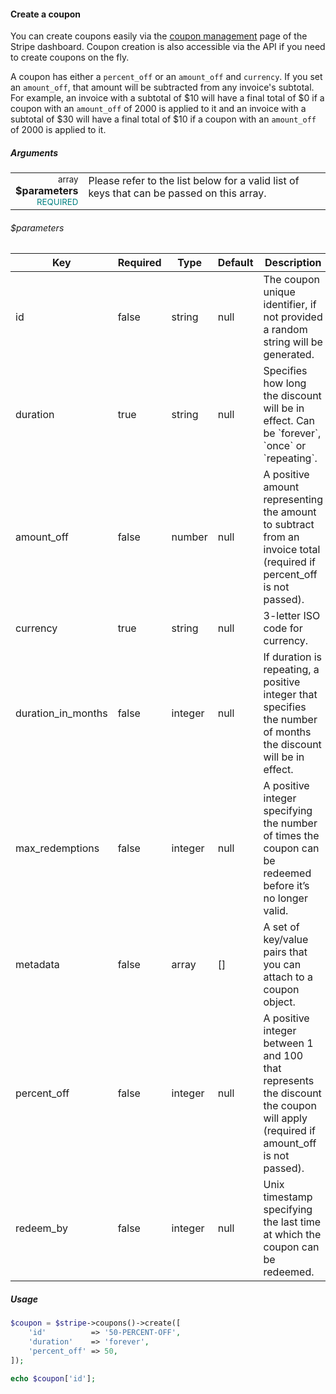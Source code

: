#### Create a coupon

You can create coupons easily via the [coupon management](https://dashboard.stripe.com/coupons) page of the Stripe dashboard. Coupon creation is also accessible via the API if you need to create coupons on the fly.

A coupon has either a `percent_off` or an `amount_off` and `currency`. If you set an `amount_off`, that amount will be subtracted from any invoice's subtotal. For example, an invoice with a subtotal of $10 will have a final total of $0 if a coupon with an `amount_off` of 2000 is applied to it and an invoice with a subtotal of $30 will have a final total of $10 if a coupon with an `amount_off` of 2000 is applied to it.

##### Arguments

<table>
    <tr valign="top">
        <td width="20%" style="text-align: right">
            <small>array</small> <strong>$parameters</strong><br />
            <small style="color: teal;">REQUIRED</small>
        </td>
        <td width="80%">
            Please refer to the list below for a valid list of keys that can be passed on this array.
        </td>
    </tr>
</table>

###### $parameters

<table>
    <thead>
        <th>Key</th>
        <th>Required</th>
        <th>Type</th>
        <th>Default</th>
        <th>Description</th>
    </thead>
    <tbody>
        <tr>
            <td>id</td>
            <td>false</td>
            <td>string</td>
            <td>null</td>
            <td>The coupon unique identifier, if not provided a random string will be generated.</td>
        </tr>
        <tr>
            <td>duration</td>
            <td>true</td>
            <td>string</td>
            <td>null</td>
            <td>Specifies how long the discount will be in effect. Can be `forever`, `once` or `repeating`.</td>
        </tr>
        <tr>
            <td>amount_off</td>
            <td>false</td>
            <td>number</td>
            <td>null</td>
            <td>A positive amount representing the amount to subtract from an invoice total (required if percent_off is not passed).</td>
        </tr>
        <tr>
            <td>currency</td>
            <td>true</td>
            <td>string</td>
            <td>null</td>
            <td>3-letter ISO code for currency.</td>
        </tr>
        <tr>
            <td>duration_in_months</td>
            <td>false</td>
            <td>integer</td>
            <td>null</td>
            <td>If duration is repeating, a positive integer that specifies the number of months the discount will be in effect.</td>
        </tr>
        <tr>
            <td>max_redemptions</td>
            <td>false</td>
            <td>integer</td>
            <td>null</td>
            <td>A positive integer specifying the number of times the coupon can be redeemed before it’s no longer valid.</td>
        </tr>
        <tr>
            <td>metadata</td>
            <td>false</td>
            <td>array</td>
            <td>[]</td>
            <td>A set of key/value pairs that you can attach to a coupon object.</td>
        </tr>
        <tr>
            <td>percent_off</td>
            <td>false</td>
            <td>integer</td>
            <td>null</td>
            <td>A positive integer between 1 and 100 that represents the discount the coupon will apply (required if amount_off is not passed).</td>
        </tr>
        <tr>
            <td>redeem_by</td>
            <td>false</td>
            <td>integer</td>
            <td>null</td>
            <td>Unix timestamp specifying the last time at which the coupon can be redeemed.</td>
        </tr>
    </tbody>
</table>

##### Usage

```php
$coupon = $stripe->coupons()->create([
    'id'          => '50-PERCENT-OFF',
    'duration'    => 'forever',
    'percent_off' => 50,
]);

echo $coupon['id'];
```
